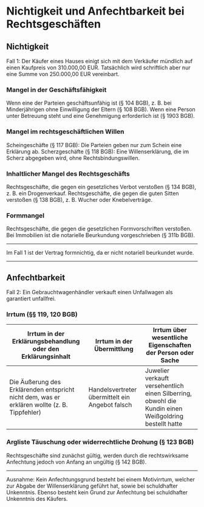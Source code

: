 # Nichtigkeit und Anfechtbarkeit bei Rechtsgeschäften

## Nichtigkeit

Fall 1: Der Käufer eines Hauses einigt sich mit dem Verkäufer mündlich auf einen Kaufpreis von 310.000,00 EUR. Tatsächlich wird schriftlich aber nur eine Summe von 250.000,00 EUR vereinbart.

### Mangel in der Geschäftsfähigkeit

Wenn eine der Parteien geschäftsunfähig ist (§ 104 BGB), z. B. bei Minderjährigen ohne Einwilligung der Eltern (§ 108 BGB).
Wenn eine Person unter Betreuung steht und eine Genehmigung erforderlich ist (§ 1903 BGB).

### Mangel im rechtsgeschäftlichen Willen

Scheingeschäfte (§ 117 BGB): Die Parteien geben nur zum Schein eine Erklärung ab.
Scherzgeschäfte (§ 118 BGB): Eine Willenserklärung, die im Scherz abgegeben wird, ohne Rechtsbindungswillen.

### Inhaltlicher Mangel des Rechtsgeschäfts

Rechtsgeschäfte, die gegen ein gesetzliches Verbot verstoßen (§ 134 BGB), z. B. ein Drogenverkauf.
Rechtsgeschäfte, die gegen die guten Sitten verstoßen (§ 138 BGB), z. B. Wucher oder Knebelverträge.

### Formmangel

Rechtsgeschäfte, die gegen die gesetzlichen Formvorschriften verstoßen.
Bei Immobilien ist die notarielle Beurkundung vorgeschrieben (§ 311b BGB).

---

Im Fall 1 ist der Vertrag formnichtig, da er nicht notariell beurkundet wurde.

---

## Anfechtbarkeit

Fall 2: Ein Gebrauchtwagenhändler verkauft einen Unfallwagen als garantiert unfallfrei.

### Irrtum (§§ 119, 120 BGB)

| Irrtum in der Erklärungsbehandlung oder den Erklärungsinhalt                                 | Irrtum in der Übermittlung                      | Irrtum über wesentliche Eigenschaften der Person oder Sache                                           |
| -------------------------------------------------------------------------------------------- | ----------------------------------------------- | ----------------------------------------------------------------------------------------------------- |
| Die Äußerung des Erklärenden entspricht nicht dem, was er erklären wollte (z. B. Tippfehler) | Handelsvertreter übermittelt ein Angebot falsch | Juwelier verkauft versehentlich einen Silberring, obwohl die Kundin einen Weißgoldring bestellt hatte |

### Argliste Täuschung oder widerrechtliche Drohung (§ 123 BGB)

Rechtsgeschäfte sind zunächst gültig, werden durch die rechtswirksame Anfechtung jedoch von Anfang an ungültig (§ 142 BGB).

---

Ausnahme: Kein Anfechtungsgrund besteht bei einem Motivirrtum, welcher zur Abgabe der Willenserklärung geführt hat, sowie bei schuldhafter Unkenntnis. Ebenso besteht kein Grund zur Anfechtung bei schuldhafter Unkenntnis des Käufers.

